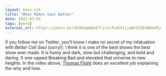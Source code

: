 ```yaml
---
layout: base.njk
title: "What Makes Saul Better"
date: 2022-03-03
tags: [work]
external_url: https://youtu.be/obIWs9p0boE?list=TLGGh1jiwBV3SI8xNDAxMjAyMw
---
```


If you follow me on Twitter, you'll know I make no secret of my infatuation with _Better Call Saul_ (sorry!). I think it is one of the best shows the best show ever made. It is funny and dark, slow but challenging, and bold and daring. It one-upped Breaking Bad and elevated that universe to new heights. In the video above, [Thomas Flight](https://www.youtube.com/c/ThomasFlight "Thomas Flight") does an excellent job explaining the why and how.
